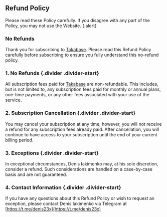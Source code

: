 ## Refund Policy

Please read these Policy carefully. If you disagree with any part of the Policy, you may not use the Website. {.alert}

### No Refunds

Thank you for subscribing to [Takabase](https://takabase.com). Please read this Refund Policy carefully before subscribing to ensure you fully understand this no-refund policy.

### 1. No Refunds {.divider .divider-start}

All subscription fees paid for [Takabase](https://takabase.com) are non-refundable. This includes, but is not limited to, any subscription fees paid for monthly or annual plans, one-time payments, or any other fees associated with your use of the service.

### 2. Subscription Cancellation {.divider .divider-start}

You may cancel your subscription at any time; however, you will not receive a refund for any subscription fees already paid. After cancellation, you will continue to have access to your subscription until the end of your current billing period.

### 3. Exceptions {.divider .divider-start}

In exceptional circumstances, Denis Iakimenko may, at his sole discretion, consider a refund. Such considerations are handled on a case-by-case basis and are not guaranteed.

### 4. Contact Information {.divider .divider-start}

If you have any questions about this Refund Policy or wish to request an exception, please contact Denis Iakimenko via Telegram at [https://t.me/denis23x](https://t.me/denis23x)
